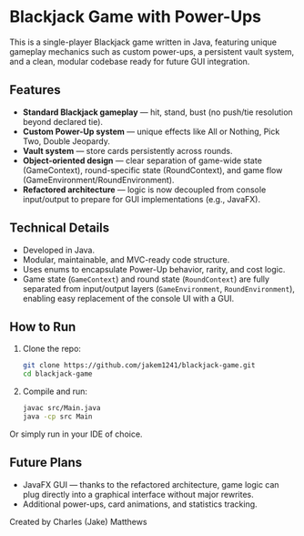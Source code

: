 # Blackjack Game with Power-Ups

This is a single-player Blackjack game written in Java, featuring unique gameplay mechanics such as custom power-ups, a persistent vault system, and a clean, modular codebase ready for future GUI integration.

## Features

- **Standard Blackjack gameplay** — hit, stand, bust (no push/tie resolution beyond declared tie).
- **Custom Power-Up system** — unique effects like All or Nothing, Pick Two, Double Jeopardy.
- **Vault system** — store cards persistently across rounds.
- **Object-oriented design** — clear separation of game-wide state (GameContext), round-specific state (RoundContext), and game flow (GameEnvironment/RoundEnvironment).
- **Refactored architecture** — logic is now decoupled from console input/output to prepare for GUI implementations (e.g., JavaFX).

## Technical Details

- Developed in Java.
- Modular, maintainable, and MVC-ready code structure.
- Uses enums to encapsulate Power-Up behavior, rarity, and cost logic.
- Game state (`GameContext`) and round state (`RoundContext`) are fully separated from input/output layers (`GameEnvironment`, `RoundEnvironment`), enabling easy replacement of the console UI with a GUI.

## How to Run

1. Clone the repo:
   ```bash
   git clone https://github.com/jakem1241/blackjack-game.git
   cd blackjack-game
2. Compile and run:
   ```bash
   javac src/Main.java
   java -cp src Main
Or simply run in your IDE of choice.

## Future Plans

- JavaFX GUI — thanks to the refactored architecture, game logic can plug directly into a graphical interface without major rewrites.
- Additional power-ups, card animations, and statistics tracking.

Created by Charles (Jake) Matthews